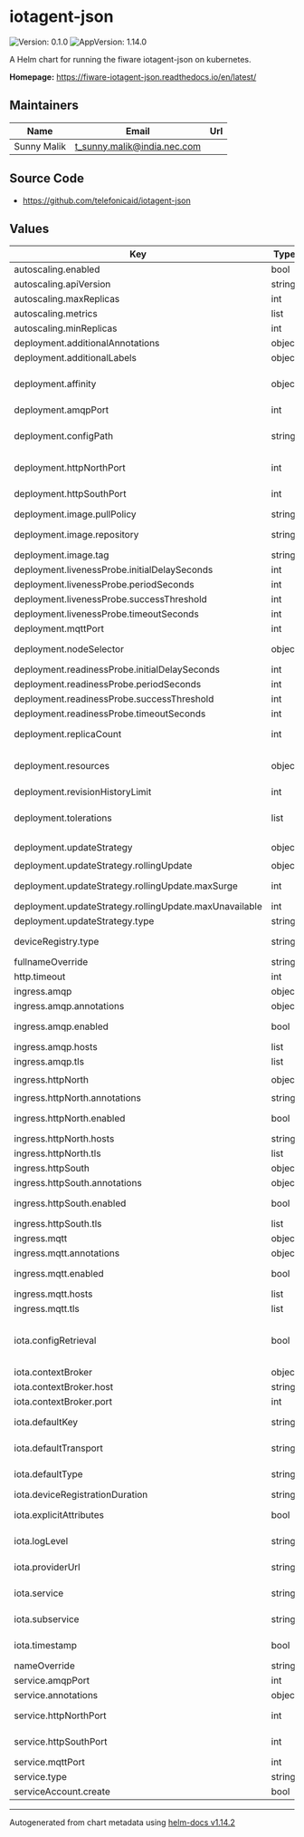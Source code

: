 # iotagent-json

![Version: 0.1.0](https://img.shields.io/badge/Version-0.1.0-informational?style=flat-square) ![AppVersion: 1.14.0](https://img.shields.io/badge/AppVersion-1.14.0-informational?style=flat-square)

A Helm chart for running the fiware iotagent-json on kubernetes.

**Homepage:** <https://fiware-iotagent-json.readthedocs.io/en/latest/>

## Maintainers

| Name | Email | Url |
| ---- | ------ | --- |
| Sunny Malik | <t_sunny.malik@india.nec.com> |  |

## Source Code

* <https://github.com/telefonicaid/iotagent-json>

## Values

| Key | Type | Default | Description |
|-----|------|---------|-------------|
| autoscaling.enabled | bool | `false` | should autoscaling be enabled |
| autoscaling.apiVersion | string | `v1` | overwrite autoscaling API Version |
| autoscaling.maxReplicas | int | `10` | maximum number of running pods |
| autoscaling.metrics | list | `[]` | metrics to react on |
| autoscaling.minReplicas | int | `1` | minimum number of running pods |
| deployment.additionalAnnotations | object | `{}` | additional annotations for the deployment, if required |
| deployment.additionalLabels | object | `{}` | additional labels for the deployment, if required |
| deployment.affinity | object | `{}` | affinity template ref: https://kubernetes.io/docs/concepts/configuration/assign-pod-node/#affinity-and-anti-affinity |
| deployment.amqpPort | int | `5672` | port to be used by the service for amqp communication |
| deployment.configPath | string | `"/opt/iotagent-json"` | path to config.js file of the iot agent. Default value valid from 2.0 version the path is /opt/iotagent-json, otherwise (up tp 1.19) should be set to /opt/iotajson |
| deployment.httpNorthPort | int | `4041` | port to be used by the service for northBound communication |
| deployment.httpSouthPort | int | `7896` | port to be used by the service for southBound communication |
| deployment.image.pullPolicy | string | `"IfNotPresent"` | specification of the image pull policy |
| deployment.image.repository | string | `"fiware/iotagent-json"` | iotagent image name ref: https://hub.docker.com/r/fiware/iotagent-json/ |
| deployment.image.tag | string | `"3.1.0"` | tag of the image to be used |
| deployment.livenessProbe.initialDelaySeconds | int | `30` |  |
| deployment.livenessProbe.periodSeconds | int | `10` |  |
| deployment.livenessProbe.successThreshold | int | `1` |  |
| deployment.livenessProbe.timeoutSeconds | int | `30` |  |
| deployment.mqttPort | int | `1883` | port to be used by the service for mqtt communication |
| deployment.nodeSelector | object | `{}` | selector template ref: https://kubernetes.io/docs/user-guide/node-selection/ |
| deployment.readinessProbe.initialDelaySeconds | int | `30` |  |
| deployment.readinessProbe.periodSeconds | int | `10` |  |
| deployment.readinessProbe.successThreshold | int | `1` |  |
| deployment.readinessProbe.timeoutSeconds | int | `31` |  |
| deployment.replicaCount | int | `1` | initial number of target replications, can be different if autoscaling is enabled |
| deployment.resources | object | `{}` | iotagent resource requests and limits, we leave the default empty to make that a concious choice by the user. for the autoscaling to make sense, you should configure this. |
| deployment.revisionHistoryLimit | int | `3` | number of old replicas to be retained |
| deployment.tolerations | list | `[]` | tolerations template ref: ref: https://kubernetes.io/docs/concepts/configuration/taint-and-toleration/ |
| deployment.updateStrategy | object | `{"rollingUpdate":{"maxSurge":1,"maxUnavailable":0},"type":"RollingUpdate"}` | configuration of the iotagent update strategy |
| deployment.updateStrategy.rollingUpdate | object | `{"maxSurge":1,"maxUnavailable":0}` | new pods will be added gradually |
| deployment.updateStrategy.rollingUpdate.maxSurge | int | `1` | number of pods that can be created above the desired amount while updating |
| deployment.updateStrategy.rollingUpdate.maxUnavailable | int | `0` | number of pods that can be unavailable while updating |
| deployment.updateStrategy.type | string | `"RollingUpdate"` | type of the update |
| deviceRegistry.type | string | `"memory"` | type of the registry, currently 'memory'(wiped on restart) and 'mongodb' are supported |
| fullnameOverride | string | `""` |  |
| http.timeout | int | `1000` | Timeout for the http command endpoint (in milliseconds) |
| ingress.amqp | object | `{"annotations":{},"enabled":false,"hosts":[],"tls":[]}` | configuration for the amqp ingress |
| ingress.amqp.annotations | object | `{}` | annotations to be added to the ingress |
| ingress.amqp.enabled | bool | `false` | should there be an ingress to connect iotagent with the public internet |
| ingress.amqp.hosts | list | `[]` | all hosts to be provided |
| ingress.amqp.tls | list | `[]` | configure the ingress' tls |
| ingress.httpNorth | object | `{"annotations":null,"enabled":false,"hosts":null,"tls":[]}` | configuration for the north bound http ingress |
| ingress.httpNorth.annotations | string | `nil` | annotations to be added to the ingress |
| ingress.httpNorth.enabled | bool | `false` | should there be an ingress to connect iotagent with the public internet |
| ingress.httpNorth.hosts | string | `nil` | all hosts to be provided |
| ingress.httpNorth.tls | list | `[]` | configure the ingress' tls |
| ingress.httpSouth | object | `{"annotations":{},"enabled":false,"hosts":[],"tls":[]}` | configuration for the south bound http ingress |
| ingress.httpSouth.annotations | object | `{}` | annotations to be added to the ingress |
| ingress.httpSouth.enabled | bool | `false` | should there be an ingress to connect iotagent with the public internet |
| ingress.httpSouth.tls | list | `[]` | configure the ingress' tls |
| ingress.mqtt | object | `{"annotations":{},"enabled":false,"hosts":[],"tls":[]}` | configuration for the mqtt ingress |
| ingress.mqtt.annotations | object | `{}` | annotations to be added to the ingress |
| ingress.mqtt.enabled | bool | `false` | should there be an ingress to connect iotagent with the public internet |
| ingress.mqtt.hosts | list | `[]` | all hosts to be provided |
| ingress.mqtt.tls | list | `[]` | configure the ingress' tls |
| iota.configRetrieval | bool | `false` | indicating whether the incoming notifications to the IoTAgent should be processed using the bidirectionality plugin from the latest versions of the library or the UL-specific configuration retrieval mechanism. |
| iota.contextBroker | object | `{"host":"orion","port":1026}` | contextbroker to be used with the agent |
| iota.contextBroker.host | string | `"orion"` | host of the broker |
| iota.contextBroker.port | int | `1026` | port of the broker |
| iota.defaultKey | string | `"TEF"` | Default API Key, to use with device that have been provisioned without a Configuration Group. |
| iota.defaultTransport | string | `"HTTP"` | Default transport protocol when no transport is provisioned through the Device Provisioning API. |
| iota.defaultType | string | `"Thing"` | Default type, for IoT Agent installations that won't require preregistration. |
| iota.deviceRegistrationDuration | string | `"P20Y"` | Default maximum expire date for device registrations |
| iota.explicitAttributes | bool | `false` | whether the incoming measures to the IoTAgent should be processed as per the "attributes" field. |
| iota.logLevel | string | `"DEBUG"` | Configures the log level. Appropriate values are: FATAL, ERROR, INFO, WARN and DEBUG. |
| iota.providerUrl | string | `"http://localhost:4041"` | URL Where the IoT Agent Will listen for incoming updateContext and queryContext requests |
| iota.service | string | `"howtoService"` | Default service, for IoT Agent installations that won't require preregistration |
| iota.subservice | string | `"/howto"` | Default subservice, for IoT Agent installations that won't require preregistration. |
| iota.timestamp | bool | `true` | should a timestamp be added to every entity, metadata and attributecreated |
| nameOverride | string | `""` |  |
| service.amqpPort | int | `5672` | port to be used by the service for amqp communication |
| service.annotations | object | `{}` | addtional annotations, if required |
| service.httpNorthPort | int | `4041` | port to be used by the service for northBound communication |
| service.httpSouthPort | int | `7896` | port to be used by the service for southBound communication |
| service.mqttPort | int | `1883` | port to be used by the service for mqtt communication |
| service.type | string | `"ClusterIP"` | service type |
| serviceAccount.create | bool | `false` | specifies if the account should be created |

----------------------------------------------
Autogenerated from chart metadata using [helm-docs v1.14.2](https://github.com/norwoodj/helm-docs/releases/v1.14.2)
